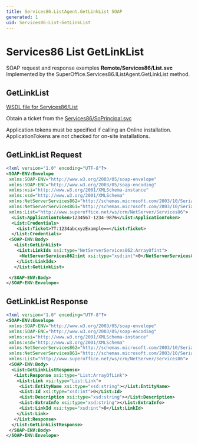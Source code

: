 ```yaml
---
title: Services86.ListAgent.GetLinkList SOAP
generated: 1
uid: Services86-List-GetLinkList
---
```


# Services86 List GetLinkList

SOAP request and response examples **Remote/Services86/List.svc**
Implemented by the <see cref="M:SuperOffice.Services86.IListAgent.GetLinkList">SuperOffice.Services86.IListAgent.GetLinkList</see> method.

## GetLinkList

[WSDL file for Services86/List](../Services86-List.md)

Obtain a ticket from the [Services86/SoPrincipal.svc](../SoPrincipal/index.md)

Application tokens must be specified if calling an Online installation. ApplicationTokens are not checked for on-site installations.

## GetLinkList Request

```xml
<?xml version="1.0" encoding="UTF-8"?>
<SOAP-ENV:Envelope
 xmlns:SOAP-ENV="http://www.w3.org/2003/05/soap-envelope"
 xmlns:SOAP-ENC="http://www.w3.org/2003/05/soap-encoding"
 xmlns:xsi="http://www.w3.org/2001/XMLSchema-instance"
 xmlns:xsd="http://www.w3.org/2001/XMLSchema"
 xmlns:NetServerServices862="http://schemas.microsoft.com/2003/10/Serialization/Arrays"
 xmlns:NetServerServices861="http://schemas.microsoft.com/2003/10/Serialization/"
 xmlns:List="http://www.superoffice.net/ws/crm/NetServer/Services86">
  <List:ApplicationToken>1234567-1234-9876</List:ApplicationToken>
  <List:Credentials>
    <List:Ticket>7T:1234abcxyzExample==</List:Ticket>
  </List:Credentials>
 <SOAP-ENV:Body>
   <List:GetLinkList>
    <List:LinkIds xsi:type="NetServerServices862:ArrayOfint">
     <NetServerServices862:int xsi:type="xsd:int">0</NetServerServices862:int>
    </List:LinkIds>
   </List:GetLinkList>

 </SOAP-ENV:Body>
</SOAP-ENV:Envelope>

```

## GetLinkList Response

```xml
<?xml version="1.0" encoding="UTF-8"?>
<SOAP-ENV:Envelope
 xmlns:SOAP-ENV="http://www.w3.org/2003/05/soap-envelope"
 xmlns:SOAP-ENC="http://www.w3.org/2003/05/soap-encoding"
 xmlns:xsi="http://www.w3.org/2001/XMLSchema-instance"
 xmlns:xsd="http://www.w3.org/2001/XMLSchema"
 xmlns:NetServerServices862="http://schemas.microsoft.com/2003/10/Serialization/Arrays"
 xmlns:NetServerServices861="http://schemas.microsoft.com/2003/10/Serialization/"
 xmlns:List="http://www.superoffice.net/ws/crm/NetServer/Services86">
 <SOAP-ENV:Body>
  <List:GetLinkListResponse>
   <List:Response xsi:type="List:ArrayOfLink">
    <List:Link xsi:type="List:Link">
     <List:EntityName xsi:type="xsd:string"></List:EntityName>
     <List:Id xsi:type="xsd:int">0</List:Id>
     <List:Description xsi:type="xsd:string"></List:Description>
     <List:ExtraInfo xsi:type="xsd:string"></List:ExtraInfo>
     <List:LinkId xsi:type="xsd:int">0</List:LinkId>
    </List:Link>
   </List:Response>
  </List:GetLinkListResponse>
 </SOAP-ENV:Body>
</SOAP-ENV:Envelope>

```
